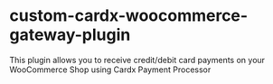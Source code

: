 # custom-cardx-woocommerce-gateway-plugin
This plugin allows you to receive credit/debit card payments on your WooCommerce Shop using Cardx Payment Processor
